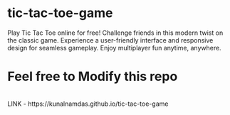 # tic-tac-toe-game
Play Tic Tac Toe online for free! Challenge friends in this modern twist on the classic game. Experience a user-friendly interface and responsive design for seamless gameplay. Enjoy multiplayer fun anytime, anywhere.
<br/>
# Feel free to Modify this repo
<br/>
LINK - https://kunalnamdas.github.io/tic-tac-toe-game
